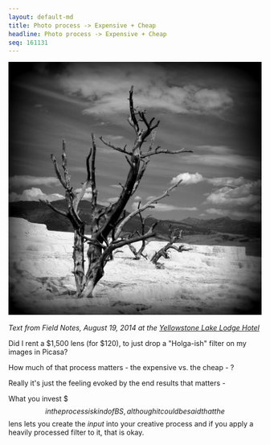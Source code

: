 ```yaml
---
layout: default-md
title: Photo process -> Expensive + Cheap
headline: Photo process -> Expensive + Cheap
seq: 161131
---
```


<img src="/assets/2014-Yellowstone-Tree-Holga-ish.jpg" width="750">

*Text from Field Notes, August 19, 2014 at the [Yellowstone Lake Lodge Hotel](http://www.yellowstonenationalparklodges.com/lodging/summer-lodges/lake-lodge-cabins/)*

Did I rent a $1,500 lens (for $120), to just drop a "Holga-ish" filter on my images in Picasa?

How much of that process matters - the expensive vs. the cheap - ?

Really it's just the feeling evoked by the end results that matters -

What you invest $$$ in the process is kind of BS, although it could be said that the $$ lens lets you create the *input* into your creative process and if you apply a heavily processed filter to it, that is okay.